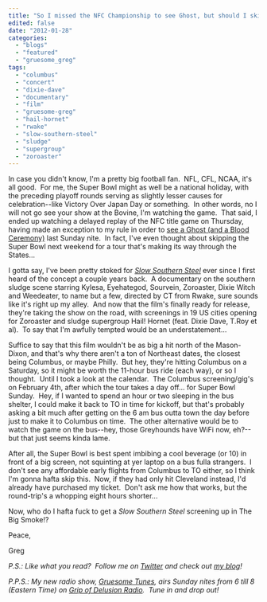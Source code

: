 ```yaml
---
title: "So I missed the NFC Championship to see Ghost, but should I skip the Super Bowl for some Slow Southern Steel?"
edited: false
date: "2012-01-28"
categories:
  - "blogs"
  - "featured"
  - "gruesome_greg"
tags:
  - "columbus"
  - "concert"
  - "dixie-dave"
  - "documentary"
  - "film"
  - "gruesome-greg"
  - "hail-hornet"
  - "rwake"
  - "slow-southern-steel"
  - "sludge"
  - "supergroup"
  - "zoroaster"
---
```


In case you didn't know, I'm a pretty big football fan.  NFL, CFL, NCAA, it's all good.  For me, the Super Bowl might as well be a national holiday, with the preceding playoff rounds serving as slightly lesser causes for celebration--like Victory Over Japan Day or something.  In other words, no I will not go see your show at the Bovine, I'm watching the game.  That said, I ended up watching a delayed replay of the NFC title game on Thursday, having made an exception to my rule in order to [see a Ghost (and a Blood Ceremony)](http://gruesomeviews.com/2012/01/23/amateur-concert-photography-hour-ghost-blood-ceremony-ancient-vvisdom-mod-club-january-22nd/) last Sunday nite.  In fact, I've even thought about skipping the Super Bowl next weekend for a tour that's making its way through the States...

I gotta say, I've been pretty stoked for _[Slow Southern Steel](https://www.facebook.com/pages/Slow-Southern-Steel/106411322466?sk=info)_ ever since I first heard of the concept a couple years back.  A documentary on the southern sludge scene starring Kylesa, Eyehategod, Sourvein, Zoroaster, Dixie Witch and Weedeater, to name but a few, directed by CT from Rwake, sure sounds like it's right up my alley.  And now that the film's finally ready for release, they're taking the show on the road, with screenings in 19 US cities opening for Zoroaster and sludge supergroup Hail! Hornet (feat. Dixie Dave, T.Roy et al).  To say that I'm awfully tempted would be an understatement...

Suffice to say that this film wouldn't be as big a hit north of the Mason-Dixon, and that's why there aren't a ton of Northeast dates, the closest being Columbus, or maybe Philly.  But hey, they're hitting Columbus on a Saturday, so it might be worth the 11-hour bus ride (each way), or so I thought.  Until I took a look at the calendar.  The Columbus screening/gig's on February 4th, after which the tour takes a day off... for Super Bowl Sunday.  Hey, if I wanted to spend an hour or two sleeping in the bus shelter, I could make it back to TO in time for kickoff, but that's probably asking a bit much after getting on the 6 am bus outta town the day before just to make it to Columbus on time.  The other alternative would be to watch the game on the bus--hey, those Greyhounds have WiFi now, eh?--but that just seems kinda lame.

After all, the Super Bowl is best spent imbibing a cool beverage (or 10) in front of a big screen, not squinting at yer laptop on a bus fulla strangers.  I don't see any affordable early flights from Columbus to TO either, so I think I'm gonna hafta skip this.  Now, if they had only hit Cleveland instead, I'd already have purchased my ticket.  Don't ask me how that works, but the round-trip's a whopping eight hours shorter...

Now, who do I hafta fuck to get a _Slow Southern Steel_ screening up in The Big Smoke!?

Peace,

Greg

_P.S.: Like what you read?  Follow me on [Twitter](http://twitter.com/gruesomeviews) and check out [my blog](http://gruesomeviews.com/)!_

_P.P.S.: My new radio show, [Gruesome Tunes](http://gruesomeviews.com/category/music/gruesome-tunes/), airs Sunday nites from 6 till 8 (Eastern Time) on [Grip of Delusion Radio](http://www.steamingheathen.com/delusion/).  Tune in and drop out!_
